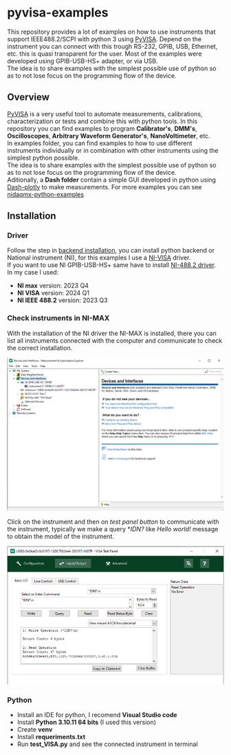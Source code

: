 # pyvisa-examples

This repository provides a lot of examples on how to use instruments that support IEEE488.2/SCPI with python 3 using [PyVISA](https://pyvisa.readthedocs.io/en/latest/). Depend on the instrument you can connect with this trough RS-232, GPIB, USB, Ethernet, etc. this is quasi transparent for the user. Most of the examples were developed using GPIB-USB-HS+ adapter, or via USB.  
The idea is to share examples with the simplest possible use of python so as to not lose focus on the programming flow of the device.

## Overview

[PyVISA](https://pyvisa.readthedocs.io/en/latest/) is a very useful tool to automate measurements, calibrations, characterization or tests and combine this with python tools. In this repository you can find examples to program **Calibrator's**, **DMM's**, **Oscilloscopes**, **Arbitrary Waveform Generator's**, **NanoVoltimeter**, etc.   
In examples folder, you can find examples to how to use different instruments individually or in combination with other instruments using the simplest python possible.  
The idea is to share examples with the simplest possible use of python so as to not lose focus on the programming flow of the device.     
Aditionally, a **Dash folder** contain a simple GUI developed in python using [Dash-plotly](https://plotly.com/examples/) to make measurements. For more examples you can see [nidaqmx-python-examples](https://github.com/juliancabaleiro/nidaqmx-python-examples/tree/main/examples/dash) 

## Installation

### Driver

Follow the step in [backend installation](https://pyvisa.readthedocs.io/en/latest/introduction/getting.html#backend), you can install python backend or National instrument (NI), for this examples I use a [NI-VISA](https://www.ni.com/es/support/downloads/drivers/download.ni-visa.html#544206) driver.  
If you want to use NI GPIB-USB-HS+ same have to install [NI-488.2 driver](https://www.ni.com/es/support/downloads/drivers/download.ni-488-2.html#544048).  
In my case I used:
- **NI max** version: 2023 Q4
- **NI VISA** version: 2024 Q1
- **NI IEEE 488.2** version: 2023 Q3

### Check instruments in NI-MAX

With the installation of the NI driver the NI-MAX is installed, there you can list all instruments connected with the computer and communicate to check the correct installation.

![Alt Text](https://github.com/juliancabaleiro/pyvisa-examples/blob/main/doc/images/nimax-devices.png)

Click on the instrument and then on *test panel button* to communicate with the instrument, typically we make a query **IDN?* like *Hello world!* message to obtain the model of the instrument.

![Alt Text](https://github.com/juliancabaleiro/pyvisa-examples/blob/main/doc/images/test-visa-panel.png)

### Python

- Install an IDE for python, I recomend **Visual Studio code**
- Install **Python 3.10.11 64 bits** (I used this version)
- Create **venv** 
- Install **requeriments.txt**
- Run **test_VISA.py** and see the connected instrument in terminal

